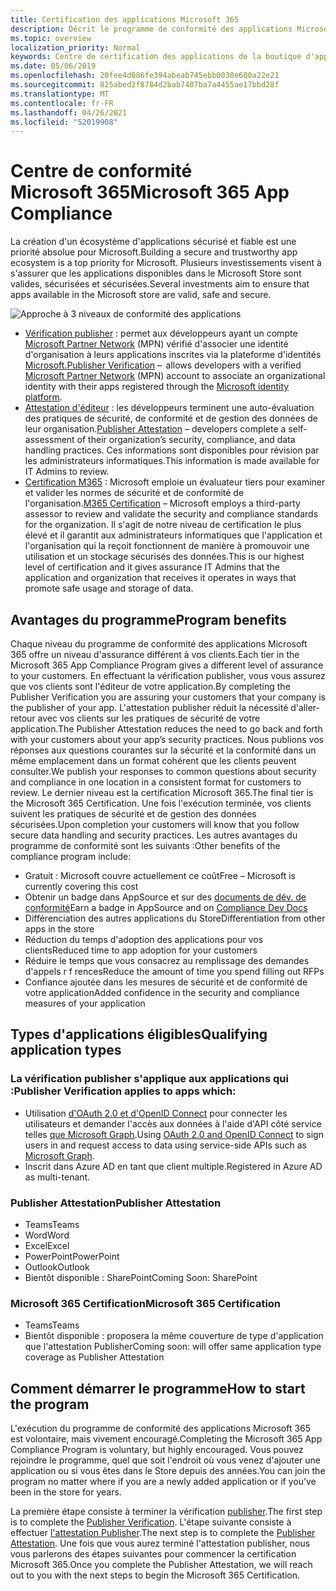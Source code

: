 ```yaml
---
title: Certification des applications Microsoft 365
description: Décrit le programme de conformité des applications Microsoft 365 à partir des applications du Store
ms.topic: overview
localization_priority: Normal
keywords: Centre de certification des applications de la boutique d'applications de conformité teams
ms.date: 05/06/2019
ms.openlocfilehash: 20fee4d086fe394abeab745ebb0030e600a22e21
ms.sourcegitcommit: 825abed2f8784d2bab7407ba7a4455ae17bbd28f
ms.translationtype: MT
ms.contentlocale: fr-FR
ms.lasthandoff: 04/26/2021
ms.locfileid: "52019908"
---
```

# <a name="microsoft-365-app-compliance"></a><span data-ttu-id="e4c90-104">Centre de conformité Microsoft 365</span><span class="sxs-lookup"><span data-stu-id="e4c90-104">Microsoft 365 App Compliance</span></span> 

<span data-ttu-id="e4c90-105">La création d'un écosystème d'applications sécurisé et fiable est une priorité absolue pour Microsoft.</span><span class="sxs-lookup"><span data-stu-id="e4c90-105">Building a secure and trustworthy app ecosystem is a top priority for Microsoft.</span></span> <span data-ttu-id="e4c90-106">Plusieurs investissements visent à s'assurer que les applications disponibles dans le Microsoft Store sont valides, sécurisées et sécurisées.</span><span class="sxs-lookup"><span data-stu-id="e4c90-106">Several investments aim to ensure that apps available in the Microsoft store are valid, safe and secure.</span></span> 

  ![Approche à 3 niveaux de conformité des applications](../../../../assets/images/Three_Tiers.png) 

-   <span data-ttu-id="e4c90-108">[Vérification publisher](https://docs.microsoft.com/azure/active-directory/develop/publisher-verification-overview) : permet aux développeurs ayant un compte [Microsoft Partner Network](https://partner.microsoft.com/membership) (MPN) vérifié d'associer une identité d'organisation à leurs applications inscrites via la plateforme d'identités [Microsoft.](https://docs.microsoft.com/azure/active-directory/develop/)</span><span class="sxs-lookup"><span data-stu-id="e4c90-108">[Publisher Verification](https://docs.microsoft.com/azure/active-directory/develop/publisher-verification-overview)  –  allows developers with a verified [Microsoft Partner Network](https://partner.microsoft.com/membership) (MPN) account to associate an organizational identity with their apps registered through the [Microsoft identity platform](https://docs.microsoft.com/azure/active-directory/develop/).</span></span>
-   <span data-ttu-id="e4c90-109">[Attestation d'éditeur](https://docs.microsoft.com/microsoft-365-app-certification/docs/enterprise-app-attestation-guide) : les développeurs terminent une auto-évaluation des pratiques de sécurité, de conformité et de gestion des données de leur organisation.</span><span class="sxs-lookup"><span data-stu-id="e4c90-109">[Publisher Attestation](https://docs.microsoft.com/microsoft-365-app-certification/docs/enterprise-app-attestation-guide) – developers complete a self-assessment of their organization’s security, compliance, and data handling practices.</span></span> <span data-ttu-id="e4c90-110">Ces informations sont disponibles pour révision par les administrateurs informatiques.</span><span class="sxs-lookup"><span data-stu-id="e4c90-110">This information is made available for IT Admins to review.</span></span> 
-   <span data-ttu-id="e4c90-111">[Certification M365](https://docs.microsoft.com/microsoft-365-app-certification/docs/enterprise-app-certification-guide) : Microsoft emploie un évaluateur tiers pour examiner et valider les normes de sécurité et de conformité de l'organisation.</span><span class="sxs-lookup"><span data-stu-id="e4c90-111">[M365 Certification](https://docs.microsoft.com/microsoft-365-app-certification/docs/enterprise-app-certification-guide) – Microsoft employs a third-party assessor to review and validate the security and compliance standards for the organization.</span></span> <span data-ttu-id="e4c90-112">Il s'agit de notre niveau de certification le plus élevé et il garantit aux administrateurs informatiques que l'application et l'organisation qui la reçoit fonctionnent de manière à promouvoir une utilisation et un stockage sécurisés des données.</span><span class="sxs-lookup"><span data-stu-id="e4c90-112">This is our highest level of certification and it gives assurance IT Admins that the application and organization that receives it operates in ways that promote safe usage and storage of data.</span></span>


## <a name="program-benefits"></a><span data-ttu-id="e4c90-113">Avantages du programme</span><span class="sxs-lookup"><span data-stu-id="e4c90-113">Program benefits</span></span>

<span data-ttu-id="e4c90-114">Chaque niveau du programme de conformité des applications Microsoft 365 offre un niveau d'assurance différent à vos clients.</span><span class="sxs-lookup"><span data-stu-id="e4c90-114">Each tier in the Microsoft 365 App Compliance Program gives a different level of assurance to your customers.</span></span> <span data-ttu-id="e4c90-115">En effectuant la vérification publisher, vous vous assurez que vos clients sont l'éditeur de votre application.</span><span class="sxs-lookup"><span data-stu-id="e4c90-115">By completing the Publisher Verification you are assuring your customers that your company is the publisher of your app.</span></span> <span data-ttu-id="e4c90-116">L'attestation publisher réduit la nécessité d'aller-retour avec vos clients sur les pratiques de sécurité de votre application.</span><span class="sxs-lookup"><span data-stu-id="e4c90-116">The Publisher Attestation reduces the need to go back and forth with your customers about your app’s security practices.</span></span> <span data-ttu-id="e4c90-117">Nous publions vos réponses aux questions courantes sur la sécurité et la conformité dans un même emplacement dans un format cohérent que les clients peuvent consulter.</span><span class="sxs-lookup"><span data-stu-id="e4c90-117">We publish your responses to common questions about security and compliance in one location in a consistent format for customers to review.</span></span> <span data-ttu-id="e4c90-118">Le dernier niveau est la certification Microsoft 365.</span><span class="sxs-lookup"><span data-stu-id="e4c90-118">The final tier is the Microsoft 365 Certification.</span></span> <span data-ttu-id="e4c90-119">Une fois l'exécution terminée, vos clients suivent les pratiques de sécurité et de gestion des données sécurisées.</span><span class="sxs-lookup"><span data-stu-id="e4c90-119">Upon completion your customers will know that you follow secure data handling and security practices.</span></span> <span data-ttu-id="e4c90-120">Les autres avantages du programme de conformité sont les suivants :</span><span class="sxs-lookup"><span data-stu-id="e4c90-120">Other benefits of the compliance program include:</span></span>
-   <span data-ttu-id="e4c90-121">Gratuit : Microsoft couvre actuellement ce coût</span><span class="sxs-lookup"><span data-stu-id="e4c90-121">Free – Microsoft is currently covering this cost</span></span>
-   <span data-ttu-id="e4c90-122">Obtenir un badge dans AppSource et sur des [documents de dév. de conformité](https://docs.microsoft.com/microsoft-365-app-certification/teams/teams-apps)</span><span class="sxs-lookup"><span data-stu-id="e4c90-122">Earn a badge in AppSource and on [Compliance Dev Docs](https://docs.microsoft.com/microsoft-365-app-certification/teams/teams-apps)</span></span>
-   <span data-ttu-id="e4c90-123">Différenciation des autres applications du Store</span><span class="sxs-lookup"><span data-stu-id="e4c90-123">Differentiation from other apps in the store</span></span>
-   <span data-ttu-id="e4c90-124">Réduction du temps d'adoption des applications pour vos clients</span><span class="sxs-lookup"><span data-stu-id="e4c90-124">Reduced time to app adoption for your customers</span></span>
-   <span data-ttu-id="e4c90-125">Réduire le temps que vous consacrez au remplissage des demandes d'appels r f rences</span><span class="sxs-lookup"><span data-stu-id="e4c90-125">Reduce the amount of time you spend filling out RFPs</span></span>
-   <span data-ttu-id="e4c90-126">Confiance ajoutée dans les mesures de sécurité et de conformité de votre application</span><span class="sxs-lookup"><span data-stu-id="e4c90-126">Added confidence in the security and compliance measures of your application</span></span>

## <a name="qualifying-application-types"></a><span data-ttu-id="e4c90-127">Types d'applications éligibles</span><span class="sxs-lookup"><span data-stu-id="e4c90-127">Qualifying application types</span></span> 
### <a name="publisher-verification-applies-to-apps-which"></a><span data-ttu-id="e4c90-128">La vérification publisher s'applique aux applications qui :</span><span class="sxs-lookup"><span data-stu-id="e4c90-128">Publisher Verification applies to apps which:</span></span> 
- <span data-ttu-id="e4c90-129">Utilisation [d'OAuth 2.0 et d'OpenID Connect](https://docs.microsoft.com/azure/active-directory/develop/active-directory-v2-protocols) pour connecter les utilisateurs et demander l'accès aux données à l'aide d'API côté service telles [que Microsoft Graph](https://developer.microsoft.com/graph/).</span><span class="sxs-lookup"><span data-stu-id="e4c90-129">Using [OAuth 2.0 and OpenID Connect](https://docs.microsoft.com/azure/active-directory/develop/active-directory-v2-protocols) to sign users in and request access to data using service-side APIs such as [Microsoft Graph](https://developer.microsoft.com/graph/).</span></span> 
- <span data-ttu-id="e4c90-130">Inscrit dans Azure AD en tant que client multiple.</span><span class="sxs-lookup"><span data-stu-id="e4c90-130">Registered in Azure AD as multi-tenant.</span></span> 

### <a name="publisher-attestation"></a><span data-ttu-id="e4c90-131">Publisher Attestation</span><span class="sxs-lookup"><span data-stu-id="e4c90-131">Publisher Attestation</span></span>
-   <span data-ttu-id="e4c90-132">Teams</span><span class="sxs-lookup"><span data-stu-id="e4c90-132">Teams</span></span>
-   <span data-ttu-id="e4c90-133">Word</span><span class="sxs-lookup"><span data-stu-id="e4c90-133">Word</span></span>
-   <span data-ttu-id="e4c90-134">Excel</span><span class="sxs-lookup"><span data-stu-id="e4c90-134">Excel</span></span>
-   <span data-ttu-id="e4c90-135">PowerPoint</span><span class="sxs-lookup"><span data-stu-id="e4c90-135">PowerPoint</span></span>
-   <span data-ttu-id="e4c90-136">Outlook</span><span class="sxs-lookup"><span data-stu-id="e4c90-136">Outlook</span></span>
- <span data-ttu-id="e4c90-137">Bientôt disponible : SharePoint</span><span class="sxs-lookup"><span data-stu-id="e4c90-137">Coming Soon: SharePoint</span></span>

### <a name="microsoft-365-certification"></a><span data-ttu-id="e4c90-138">Microsoft 365 Certification</span><span class="sxs-lookup"><span data-stu-id="e4c90-138">Microsoft 365 Certification</span></span>
-   <span data-ttu-id="e4c90-139">Teams</span><span class="sxs-lookup"><span data-stu-id="e4c90-139">Teams</span></span>
-   <span data-ttu-id="e4c90-140">Bientôt disponible : proposera la même couverture de type d'application que l'attestation Publisher</span><span class="sxs-lookup"><span data-stu-id="e4c90-140">Coming soon: will offer same application type coverage as Publisher Attestation</span></span>

## <a name="how-to-start-the-program"></a><span data-ttu-id="e4c90-141">Comment démarrer le programme</span><span class="sxs-lookup"><span data-stu-id="e4c90-141">How to start the program</span></span>

<span data-ttu-id="e4c90-142">L'exécution du programme de conformité des applications Microsoft 365 est volontaire, mais vivement encouragé.</span><span class="sxs-lookup"><span data-stu-id="e4c90-142">Completing the Microsoft 365 App Compliance Program is voluntary, but highly encouraged.</span></span> <span data-ttu-id="e4c90-143">Vous pouvez rejoindre le programme, quel que soit l'endroit où vous venez d'ajouter une application ou si vous êtes dans le Store depuis des années.</span><span class="sxs-lookup"><span data-stu-id="e4c90-143">You can join the program no matter where if you are a newly added application or if you’ve been in the store for years.</span></span> 

<span data-ttu-id="e4c90-144">La première étape consiste à terminer la vérification [publisher](https://docs.microsoft.com/azure/active-directory/develop/publisher-verification-overview).</span><span class="sxs-lookup"><span data-stu-id="e4c90-144">The first step is to complete the [Publisher Verification](https://docs.microsoft.com/azure/active-directory/develop/publisher-verification-overview).</span></span> <span data-ttu-id="e4c90-145">L'étape suivante consiste à effectuer [l'attestation Publisher](https://docs.microsoft.com/microsoft-365-app-certification/docs/attestation).</span><span class="sxs-lookup"><span data-stu-id="e4c90-145">The next step is to complete the [Publisher Attestation](https://docs.microsoft.com/microsoft-365-app-certification/docs/attestation).</span></span> <span data-ttu-id="e4c90-146">Une fois que vous aurez terminé l'attestation publisher, nous vous parlerons des étapes suivantes pour commencer la certification Microsoft 365.</span><span class="sxs-lookup"><span data-stu-id="e4c90-146">Once you complete the Publisher Attestation, we will reach out to you with the next steps to begin the Microsoft 365 Certification.</span></span>
